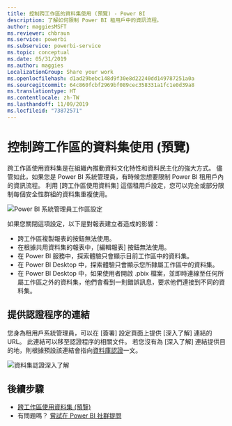 ```yaml
---
title: 控制跨工作區的資料集使用 (預覽) - Power BI
description: 了解如何限制 Power BI 租用戶中的資訊流程。
author: maggiesMSFT
ms.reviewer: chbraun
ms.service: powerbi
ms.subservice: powerbi-service
ms.topic: conceptual
ms.date: 05/31/2019
ms.author: maggies
LocalizationGroup: Share your work
ms.openlocfilehash: d1ad29bebc148d9f30e8d22240dd149787251a0a
ms.sourcegitcommit: 64c860fcbf2969bf089cec358331a1fc1e0d39a8
ms.translationtype: HT
ms.contentlocale: zh-TW
ms.lasthandoff: 11/09/2019
ms.locfileid: "73872571"
---
```

# <a name="control-the-use-of-datasets-across-workspaces-preview"></a>控制跨工作區的資料集使用 (預覽)

跨工作區使用資料集是在組織內推動資料文化特性和資料民主化的強大方式。 儘管如此，如果您是 Power BI 系統管理員，有時候您想要限制 Power BI 租用戶內的資訊流程。 利用 [跨工作區使用資料集]  這個租用戶設定，您可以完全或部分限制每個安全性群組的資料集重複使用。

![Power BI 系統管理員工作區設定](media/service-datasets-admin-across-workspaces/power-bi-admin-workspace-settings.png)

如果您關閉這項設定，以下是對報表建立者造成的影響：

- 跨工作區複製報表的按鈕無法使用。 
- 在根據共用資料集的報表中，[編輯報表]  按鈕無法使用。
- 在 Power BI 服務中，探索體驗只會顯示目前工作區中的資料集。
- 在 Power BI Desktop 中，探索體驗只會顯示您所隸屬工作區中的資料集。
- 在 Power BI Desktop 中，如果使用者開啟 .pbix 檔案，並即時連線至任何所屬工作區之外的資料集，他們會看到一則錯誤訊息，要求他們連接到不同的資料集。

## <a name="provide-a-link-for-the-certification-process"></a>提供認證程序的連結

您身為租用戶系統管理員，可以在 [簽署]  設定頁面上提供 [深入了解]  連結的 URL。  此連結可以移至認證程序的相關文件。 若您沒有為 [深入了解]  連結提供目的地，則根據預設該連結會指向[資料庫認證](service-datasets-certify.md)一文。

![資料集認證深入了解](media/service-datasets-certify-promote/power-bi-dataset-learn-more-certification.png)

## <a name="next-steps"></a>後續步驟

- [跨工作區使用資料集 (預覽)](service-datasets-across-workspaces.md)
- 有問題嗎？ [嘗試在 Power BI 社群提問](https://community.powerbi.com/)
